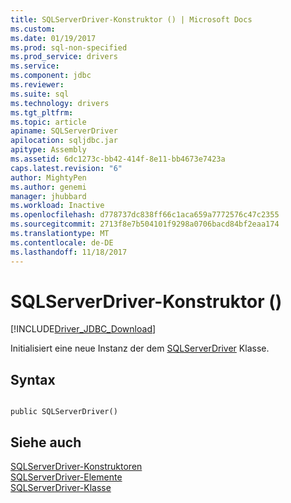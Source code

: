 ```yaml
---
title: SQLServerDriver-Konstruktor () | Microsoft Docs
ms.custom: 
ms.date: 01/19/2017
ms.prod: sql-non-specified
ms.prod_service: drivers
ms.service: 
ms.component: jdbc
ms.reviewer: 
ms.suite: sql
ms.technology: drivers
ms.tgt_pltfrm: 
ms.topic: article
apiname: SQLServerDriver
apilocation: sqljdbc.jar
apitype: Assembly
ms.assetid: 6dc1273c-bb42-414f-8e11-bb4673e7423a
caps.latest.revision: "6"
author: MightyPen
ms.author: genemi
manager: jhubbard
ms.workload: Inactive
ms.openlocfilehash: d778737dc838ff66c1aca659a7772576c47c2355
ms.sourcegitcommit: 2713f8e7b504101f9298a0706bacd84bf2eaa174
ms.translationtype: MT
ms.contentlocale: de-DE
ms.lasthandoff: 11/18/2017
---
```

# <a name="sqlserverdriver-constructor-"></a>SQLServerDriver-Konstruktor ()
[!INCLUDE[Driver_JDBC_Download](../../../includes/driver_jdbc_download.md)]

  Initialisiert eine neue Instanz der dem [SQLServerDriver](../../../connect/jdbc/reference/sqlserverdriver-class.md) Klasse.  
  
## <a name="syntax"></a>Syntax  
  
```  
  
public SQLServerDriver()  
```  
  
## <a name="see-also"></a>Siehe auch  
 [SQLServerDriver-Konstruktoren](../../../connect/jdbc/reference/sqlserverdriver-constructors.md)   
 [SQLServerDriver-Elemente](../../../connect/jdbc/reference/sqlserverdriver-members.md)   
 [SQLServerDriver-Klasse](../../../connect/jdbc/reference/sqlserverdriver-class.md)  
  
  
